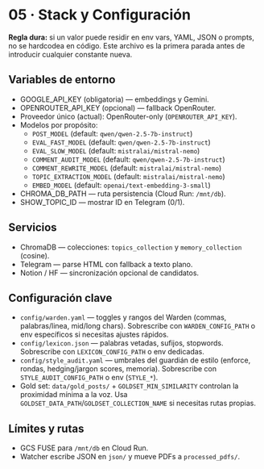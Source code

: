# 05 · Stack y Configuración

**Regla dura:** si un valor puede residir en env vars, YAML, JSON o prompts, no se hardcodea en código. Este archivo es la primera parada antes de introducir cualquier constante nueva.

## Variables de entorno
- GOOGLE_API_KEY (obligatoria) — embeddings y Gemini.
- OPENROUTER_API_KEY (opcional) — fallback OpenRouter.
- Proveedor único (actual): OpenRouter-only (`OPENROUTER_API_KEY`).
- Modelos por propósito:
  - `POST_MODEL` (default: `qwen/qwen-2.5-7b-instruct`)
  - `EVAL_FAST_MODEL` (default: `qwen/qwen-2.5-7b-instruct`)
  - `EVAL_SLOW_MODEL` (default: `mistralai/mistral-nemo`)
  - `COMMENT_AUDIT_MODEL` (default: `qwen/qwen-2.5-7b-instruct`)
  - `COMMENT_REWRITE_MODEL` (default: `mistralai/mistral-nemo`)
  - `TOPIC_EXTRACTION_MODEL` (default: `mistralai/mistral-nemo`)
  - `EMBED_MODEL` (default: `openai/text-embedding-3-small`)
- CHROMA_DB_PATH — ruta persistencia (Cloud Run: `/mnt/db`).
- SHOW_TOPIC_ID — mostrar ID en Telegram (0/1).

## Servicios
- ChromaDB — colecciones: `topics_collection` y `memory_collection` (cosine).
- Telegram — parse HTML con fallback a texto plano.
- Notion / HF — sincronización opcional de candidatos.

## Configuración clave
- `config/warden.yaml` — toggles y rangos del Warden (commas, palabras/linea, mid/long chars). Sobrescribe con `WARDEN_CONFIG_PATH` o env específicos si necesitas ajustes rápidos.
- `config/lexicon.json` — palabras vetadas, sufijos, stopwords. Sobrescribe con `LEXICON_CONFIG_PATH` o env dedicadas.
- `config/style_audit.yaml` — umbrales del guardián de estilo (enforce, rondas, hedging/jargon scores, memoria). Sobrescribe con `STYLE_AUDIT_CONFIG_PATH` o env (`STYLE_*`).
- Gold set: `data/gold_posts/` + `GOLDSET_MIN_SIMILARITY` controlan la proximidad mínima a la voz. Usa `GOLDSET_DATA_PATH`/`GOLDSET_COLLECTION_NAME` si necesitas rutas propias.

## Límites y rutas
- GCS FUSE para `/mnt/db` en Cloud Run.
- Watcher escribe JSON en `json/` y mueve PDFs a `processed_pdfs/`.
